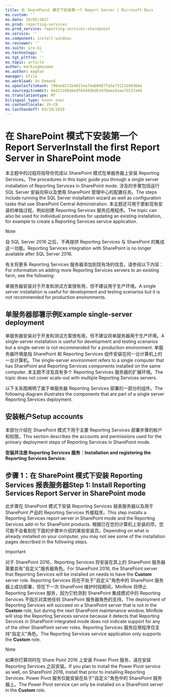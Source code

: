 ```yaml
---
title: 在 SharePoint 模式下安装第一个 Report Server | Microsoft Docs
ms.custom: ''
ms.date: 10/05/2017
ms.prod: reporting-services
ms.prod_service: reporting-services-sharepoint
ms.service: ''
ms.component: install-windows
ms.reviewer: ''
ms.suite: pro-bi
ms.technology: ''
ms.tgt_pltfrm: ''
ms.topic: article
author: markingmyname
ms.author: maghan
manager: kfile
ms.workload: On Demand
ms.openlocfilehash: 796eed171b40234af4ab00877a5e73121b49368e
ms.sourcegitcommit: 6bd21109abedf64445bdb3478eea5aaa7553fa46
ms.translationtype: MT
bilingual_type: hover over
ms.contentlocale: zh-CN
ms.lasthandoff: 03/20/2018
---
```

# <a name="install-the-first-report-server-in-sharepoint-mode"></a><span data-ttu-id="604ef-102">在 SharePoint 模式下安装第一个 Report Server</span><span class="sxs-lookup"><span data-stu-id="604ef-102">Install the first Report Server in SharePoint mode</span></span>

  <span data-ttu-id="604ef-104">本主题中的过程将指导你完成以 SharePoint 模式在单服务器上安装 Reporting Services。</span><span class="sxs-lookup"><span data-stu-id="604ef-104">The procedures in this topic guide you through a single server installation of Reporting Services in SharePoint mode.</span></span> <span data-ttu-id="604ef-105">涉及的步骤包括运行 SQL Server 安装向导以及使用 SharePoint 管理中心的配置任务。</span><span class="sxs-lookup"><span data-stu-id="604ef-105">The steps include running the SQL Server installation wizard as well as configuration tasks that use SharePoint Central Administration.</span></span> <span data-ttu-id="604ef-106">本主题还可用于更新现有安装的单独过程，例如创建 Reporting Services 服务应用程序。</span><span class="sxs-lookup"><span data-stu-id="604ef-106">The topic can also be used for individual procedures for updating an existing installation, for example to create a Reporting Services service application.</span></span>  
  
> [!NOTE]
> <span data-ttu-id="604ef-107">自 SQL Server 2016 之后，不再提供 Reporting Services 与 SharePoint 的集成这一功能。</span><span class="sxs-lookup"><span data-stu-id="604ef-107">Reporting Services integration with SharePoint is no longer available after SQL Server 2016.</span></span>
  
 <span data-ttu-id="604ef-108">有关将更多 Reporting Services 服务器添加到现有场的信息，请参阅以下内容：</span><span class="sxs-lookup"><span data-stu-id="604ef-108">For information on adding more Reporting Services servers to an existing farm, see the following:</span></span>  
  
  
 <span data-ttu-id="604ef-111">单服务器安装对于开发和测试方案很有用，但不建议用于生产环境。</span><span class="sxs-lookup"><span data-stu-id="604ef-111">A single server installation is useful for development and testing scenarios but it is not recommended for production environments.</span></span>  
  
##  <a name="bkmk_singleserver"></a> <span data-ttu-id="604ef-112">单服务器部署示例</span><span class="sxs-lookup"><span data-stu-id="604ef-112">Example single-server deployment</span></span>

 <span data-ttu-id="604ef-113">单服务器安装对于开发和测试方案很有用，但不建议将单服务器用于生产环境。</span><span class="sxs-lookup"><span data-stu-id="604ef-113">A single-server installation is useful for development and testing scenarios but a single-server is not recommended for a production environment.</span></span> <span data-ttu-id="604ef-114">单服务器环境是指 SharePoint 和 Reporting Services 组件安装在同一台计算机上的一台计算机。</span><span class="sxs-lookup"><span data-stu-id="604ef-114">The single-server environment refers to a single computer that has SharePoint and Reporting Services components installed on the same computer.</span></span> <span data-ttu-id="604ef-115">本主题不涉及具有多个 Reporting Services 服务器的扩展环境。</span><span class="sxs-lookup"><span data-stu-id="604ef-115">The topic does not cover scale-out with multiple Reporting Services servers.</span></span>  
  
 <span data-ttu-id="604ef-116">以下关系图阐明了属于单服务器 Reporting Services 部署的一部分的组件。</span><span class="sxs-lookup"><span data-stu-id="604ef-116">The following diagram illustrates the components that are part of a single server Reporting Services deployment.</span></span>  
   
##  <a name="bkmk_setupaccounts"></a> <span data-ttu-id="604ef-133">安装帐户</span><span class="sxs-lookup"><span data-stu-id="604ef-133">Setup accounts</span></span>

 <span data-ttu-id="604ef-134">本部分介绍在 SharePoint 模式下用于主要 Reporting Services 部署步骤的帐户和权限。</span><span class="sxs-lookup"><span data-stu-id="604ef-134">This section describes the accounts and permissions used for the primary deployment steps of Reporting Services in SharePoint mode.</span></span>  
  
 <span data-ttu-id="604ef-135">**安装并注册 Reporting Services 服务：**</span><span class="sxs-lookup"><span data-stu-id="604ef-135">**Installation and registering the Reporting Services Service:**</span></span>  
  
##  <a name="bkmk_install_SSRS"></a> <span data-ttu-id="604ef-146">步骤 1：在 SharePoint 模式下安装 Reporting Services 报表服务器</span><span class="sxs-lookup"><span data-stu-id="604ef-146">Step 1: Install Reporting Services Report Server in SharePoint mode</span></span>

 <span data-ttu-id="604ef-147">此步骤在 SharePoint 模式下安装 Reporting Services 报表服务器以及用于 SharePoint 产品的 Reporting Services 外接程序。</span><span class="sxs-lookup"><span data-stu-id="604ef-147">This step installs a Reporting Services report server in SharePoint mode and the Reporting Services add-in for SharePoint products.</span></span> <span data-ttu-id="604ef-148">根据已在您的计算机上安装的项，您可能不会看到在下面的步骤中介绍的某些安装页。</span><span class="sxs-lookup"><span data-stu-id="604ef-148">Depending on what is already installed on your computer, you may not see some of the installation pages described in the following steps.</span></span>  
 
 > [!IMPORTANT]
 > <span data-ttu-id="604ef-149">对于 SharePoint 2016，Reporting Services 将安装在其上的 SharePoint 服务器需要具有"自定义"服务器角色。</span><span class="sxs-lookup"><span data-stu-id="604ef-149">For SharePoint 2016, the SharePoint server that Reporting Services will be installed on needs to have the **Custom** server role.</span></span> <span data-ttu-id="604ef-150">Reporting Services 将在不处于"自定义"角色中的 SharePoint 服务器上成功部署，但在下一次 SharePoint 维护时段期间，MinRole 将停止 Reporting Services 服务，因为它检测到 SharePoint 集成模式中的 Reporting Services 不指示对其他任何 SharePoint 服务器角色的支持。</span><span class="sxs-lookup"><span data-stu-id="604ef-150">The deployment of Reporting Services will succeed on a SharePoint server that is not in the **Custom** role, but during the next SharePoint maintenance window, MinRole will stop the Reporting Services service because it detects that Reporting Services in SharePoint-integrated mode does not indicate support for any of the other SharePoint server roles.</span></span> <span data-ttu-id="604ef-151">Reporting Services 服务应用程序仅支持"自定义"角色。</span><span class="sxs-lookup"><span data-stu-id="604ef-151">The Reporting Services service application only supports the **Custom** role.</span></span>
 
 > [!NOTE]
 > <span data-ttu-id="604ef-152">如果你打算同时在 Share Point 2016 上安装 Power Pivot 服务，请在安装 Reporting Services 之前安装。</span><span class="sxs-lookup"><span data-stu-id="604ef-152">If you plan to install the Power Pivot service as well, on SharePoint 2016, install that prior to installing Reporting Services.</span></span> <span data-ttu-id="604ef-153">Power Pivot 服务仅能安装在处于"自定义"角色中的 SharePoint 服务器上。</span><span class="sxs-lookup"><span data-stu-id="604ef-153">The Power Pivot service can only be installed on a SharePoint server in the **Custom** role.</span></span>
 
